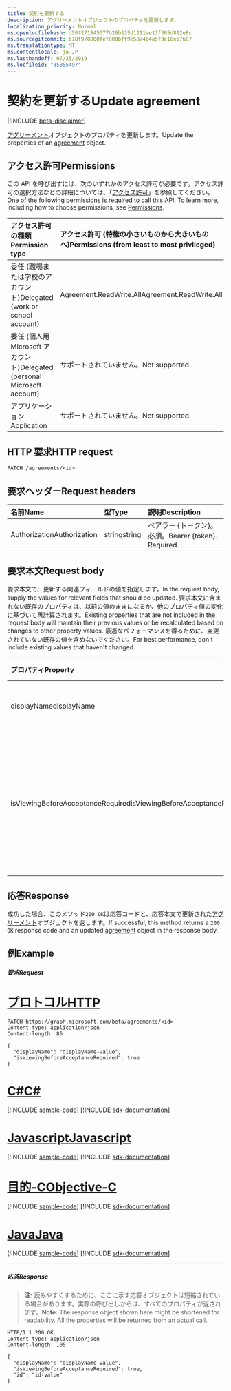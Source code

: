 ```yaml
---
title: 契約を更新する
description: アグリーメントオブジェクトのプロパティを更新します。
localization_priority: Normal
ms.openlocfilehash: d50f271845077b26b135d1211ee13f365d812e8c
ms.sourcegitcommit: b18f978808fef800bff9e587464a5f3e18eb7687
ms.translationtype: MT
ms.contentlocale: ja-JP
ms.lasthandoff: 07/25/2019
ms.locfileid: "35855497"
---
```

# <a name="update-agreement"></a><span data-ttu-id="d96f6-103">契約を更新する</span><span class="sxs-lookup"><span data-stu-id="d96f6-103">Update agreement</span></span>

[!INCLUDE [beta-disclaimer](../../includes/beta-disclaimer.md)]

<span data-ttu-id="d96f6-104">[アグリーメント](../resources/agreement.md)オブジェクトのプロパティを更新します。</span><span class="sxs-lookup"><span data-stu-id="d96f6-104">Update the properties of an [agreement](../resources/agreement.md) object.</span></span>
## <a name="permissions"></a><span data-ttu-id="d96f6-105">アクセス許可</span><span class="sxs-lookup"><span data-stu-id="d96f6-105">Permissions</span></span>
<span data-ttu-id="d96f6-p101">この API を呼び出すには、次のいずれかのアクセス許可が必要です。アクセス許可の選択方法などの詳細については、「[アクセス許可](/graph/permissions-reference)」を参照してください。</span><span class="sxs-lookup"><span data-stu-id="d96f6-p101">One of the following permissions is required to call this API. To learn more, including how to choose permissions, see [Permissions](/graph/permissions-reference).</span></span>

|<span data-ttu-id="d96f6-108">アクセス許可の種類</span><span class="sxs-lookup"><span data-stu-id="d96f6-108">Permission type</span></span>                        | <span data-ttu-id="d96f6-109">アクセス許可 (特権の小さいものから大きいものへ)</span><span class="sxs-lookup"><span data-stu-id="d96f6-109">Permissions (from least to most privileged)</span></span>              |
|:--------------------------------------|:---------------------------------------------------------|
|<span data-ttu-id="d96f6-110">委任 (職場または学校のアカウント)</span><span class="sxs-lookup"><span data-stu-id="d96f6-110">Delegated (work or school account)</span></span>     | <span data-ttu-id="d96f6-111">Agreement.ReadWrite.All</span><span class="sxs-lookup"><span data-stu-id="d96f6-111">Agreement.ReadWrite.All</span></span> |
|<span data-ttu-id="d96f6-112">委任 (個人用 Microsoft アカウント)</span><span class="sxs-lookup"><span data-stu-id="d96f6-112">Delegated (personal Microsoft account)</span></span> | <span data-ttu-id="d96f6-113">サポートされていません。</span><span class="sxs-lookup"><span data-stu-id="d96f6-113">Not supported.</span></span> |
|<span data-ttu-id="d96f6-114">アプリケーション</span><span class="sxs-lookup"><span data-stu-id="d96f6-114">Application</span></span>                            | <span data-ttu-id="d96f6-115">サポートされていません。</span><span class="sxs-lookup"><span data-stu-id="d96f6-115">Not supported.</span></span> |

## <a name="http-request"></a><span data-ttu-id="d96f6-116">HTTP 要求</span><span class="sxs-lookup"><span data-stu-id="d96f6-116">HTTP request</span></span>
<!-- { "blockType": "ignored" } -->
```http
PATCH /agreements/<id>
```
## <a name="request-headers"></a><span data-ttu-id="d96f6-117">要求ヘッダー</span><span class="sxs-lookup"><span data-stu-id="d96f6-117">Request headers</span></span>
| <span data-ttu-id="d96f6-118">名前</span><span class="sxs-lookup"><span data-stu-id="d96f6-118">Name</span></span>         | <span data-ttu-id="d96f6-119">型</span><span class="sxs-lookup"><span data-stu-id="d96f6-119">Type</span></span>        | <span data-ttu-id="d96f6-120">説明</span><span class="sxs-lookup"><span data-stu-id="d96f6-120">Description</span></span> |
|:-------------|:------------|:------------|
| <span data-ttu-id="d96f6-121">Authorization</span><span class="sxs-lookup"><span data-stu-id="d96f6-121">Authorization</span></span> | <span data-ttu-id="d96f6-122">string</span><span class="sxs-lookup"><span data-stu-id="d96f6-122">string</span></span> | <span data-ttu-id="d96f6-p102">ベアラー \{トークン\}。必須。</span><span class="sxs-lookup"><span data-stu-id="d96f6-p102">Bearer \{token\}. Required.</span></span> |

## <a name="request-body"></a><span data-ttu-id="d96f6-125">要求本文</span><span class="sxs-lookup"><span data-stu-id="d96f6-125">Request body</span></span>
<span data-ttu-id="d96f6-126">要求本文で、更新する関連フィールドの値を指定します。</span><span class="sxs-lookup"><span data-stu-id="d96f6-126">In the request body, supply the values for relevant fields that should be updated.</span></span> <span data-ttu-id="d96f6-127">要求本文に含まれない既存のプロパティは、以前の値のままになるか、他のプロパティ値の変化に基づいて再計算されます。</span><span class="sxs-lookup"><span data-stu-id="d96f6-127">Existing properties that are not included in the request body will maintain their previous values or be recalculated based on changes to other property values.</span></span> <span data-ttu-id="d96f6-128">最適なパフォーマンスを得るために、変更されていない既存の値を含めないでください。</span><span class="sxs-lookup"><span data-stu-id="d96f6-128">For best performance, don't include existing values that haven't changed.</span></span>

| <span data-ttu-id="d96f6-129">プロパティ</span><span class="sxs-lookup"><span data-stu-id="d96f6-129">Property</span></span>     | <span data-ttu-id="d96f6-130">型</span><span class="sxs-lookup"><span data-stu-id="d96f6-130">Type</span></span>        | <span data-ttu-id="d96f6-131">説明</span><span class="sxs-lookup"><span data-stu-id="d96f6-131">Description</span></span> |
|:-------------|:------------|:------------|
|<span data-ttu-id="d96f6-132">displayName</span><span class="sxs-lookup"><span data-stu-id="d96f6-132">displayName</span></span>|<span data-ttu-id="d96f6-133">String</span><span class="sxs-lookup"><span data-stu-id="d96f6-133">String</span></span>|<span data-ttu-id="d96f6-134">アグリーメントの表示名。</span><span class="sxs-lookup"><span data-stu-id="d96f6-134">Display name of the agreement.</span></span>|
|<span data-ttu-id="d96f6-135">isViewingBeforeAcceptanceRequired</span><span class="sxs-lookup"><span data-stu-id="d96f6-135">isViewingBeforeAcceptanceRequired</span></span>|<span data-ttu-id="d96f6-136">Boolean</span><span class="sxs-lookup"><span data-stu-id="d96f6-136">Boolean</span></span>|<span data-ttu-id="d96f6-137">ユーザーが同意する前に、契約を展開して表示する必要があるかどうか。</span><span class="sxs-lookup"><span data-stu-id="d96f6-137">Whether the user has to expand and view the agreement before accepting.</span></span>|

## <a name="response"></a><span data-ttu-id="d96f6-138">応答</span><span class="sxs-lookup"><span data-stu-id="d96f6-138">Response</span></span>
<span data-ttu-id="d96f6-139">成功した場合、このメソッド`200 OK`は応答コードと、応答本文で更新された[アグリーメント](../resources/agreement.md)オブジェクトを返します。</span><span class="sxs-lookup"><span data-stu-id="d96f6-139">If successful, this method returns a `200 OK` response code and an updated [agreement](../resources/agreement.md) object in the response body.</span></span>
## <a name="example"></a><span data-ttu-id="d96f6-140">例</span><span class="sxs-lookup"><span data-stu-id="d96f6-140">Example</span></span>
##### <a name="request"></a><span data-ttu-id="d96f6-141">要求</span><span class="sxs-lookup"><span data-stu-id="d96f6-141">Request</span></span>

# <a name="httptabhttp"></a>[<span data-ttu-id="d96f6-142">プロトコル</span><span class="sxs-lookup"><span data-stu-id="d96f6-142">HTTP</span></span>](#tab/http)
<!-- {
  "blockType": "request",
  "name": "update_agreement"
}-->
```http
PATCH https://graph.microsoft.com/beta/agreements/<id>
Content-type: application/json
Content-length: 85

{
  "displayName": "displayName-value",
  "isViewingBeforeAcceptanceRequired": true
}
```
# <a name="ctabcsharp"></a>[<span data-ttu-id="d96f6-143">C#</span><span class="sxs-lookup"><span data-stu-id="d96f6-143">C#</span></span>](#tab/csharp)
[!INCLUDE [sample-code](../includes/snippets/csharp/update-agreement-csharp-snippets.md)]
[!INCLUDE [sdk-documentation](../includes/snippets/snippets-sdk-documentation-link.md)]

# <a name="javascripttabjavascript"></a>[<span data-ttu-id="d96f6-144">Javascript</span><span class="sxs-lookup"><span data-stu-id="d96f6-144">Javascript</span></span>](#tab/javascript)
[!INCLUDE [sample-code](../includes/snippets/javascript/update-agreement-javascript-snippets.md)]
[!INCLUDE [sdk-documentation](../includes/snippets/snippets-sdk-documentation-link.md)]

# <a name="objective-ctabobjc"></a>[<span data-ttu-id="d96f6-145">目的-C</span><span class="sxs-lookup"><span data-stu-id="d96f6-145">Objective-C</span></span>](#tab/objc)
[!INCLUDE [sample-code](../includes/snippets/objc/update-agreement-objc-snippets.md)]
[!INCLUDE [sdk-documentation](../includes/snippets/snippets-sdk-documentation-link.md)]

# <a name="javatabjava"></a>[<span data-ttu-id="d96f6-146">Java</span><span class="sxs-lookup"><span data-stu-id="d96f6-146">Java</span></span>](#tab/java)
[!INCLUDE [sample-code](../includes/snippets/java/update-agreement-java-snippets.md)]
[!INCLUDE [sdk-documentation](../includes/snippets/snippets-sdk-documentation-link.md)]

---

##### <a name="response"></a><span data-ttu-id="d96f6-147">応答</span><span class="sxs-lookup"><span data-stu-id="d96f6-147">Response</span></span>
><span data-ttu-id="d96f6-p104">**注:** 読みやすくするために、ここに示す応答オブジェクトは短縮されている場合があります。実際の呼び出しからは、すべてのプロパティが返されます。</span><span class="sxs-lookup"><span data-stu-id="d96f6-p104">**Note:** The response object shown here might be shortened for readability. All the properties will be returned from an actual call.</span></span>

<!-- {
  "blockType": "response",
  "truncated": true,
  "@odata.type": "microsoft.graph.agreement"
} -->
```http
HTTP/1.1 200 OK
Content-type: application/json
Content-length: 105

{
  "displayName": "displayName-value",
  "isViewingBeforeAcceptanceRequired": true,
  "id": "id-value"
}
```

<!-- uuid: 8fcb5dbc-d5aa-4681-8e31-b001d5168d79
2015-10-25 14:57:30 UTC -->
<!--
{
  "type": "#page.annotation",
  "description": "Update agreement",
  "keywords": "",
  "section": "documentation",
  "tocPath": "",
  "suppressions": [
  ]
}
-->
